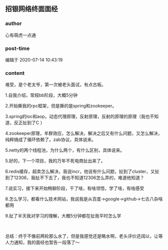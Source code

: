 ## 招银网络终面面经
### author 
心有萌虎一点通
### post-time 

编辑于  2020-07-14 10:43:19
### content 
<div class="post-topic-des nc-post-content">
 <p>
  难受，是个老太爷，第一次被老头面试，有点古板。
 </p>
 <p>
  1.自我介绍，常规bb阶段，大概5分钟
 </p>
 <p>
  2.开始撕我的rpc框架，但是撕的是spring和zookeeper。
 </p>
 <p>
  3.spring的ioc和aop，动态代理原理，反射原理，反射的原理的原理（我也不知道，反正扯到了C ）
 </p>
 <p>
  4.zookeeper原理，羊群效应，怎么解决，解决之后又有什么问题，又怎么解决，纯粹搞成了循环依赖了。zab协议，具体说来。
 </p>
 <p>
  5.netty的两个线程池，为什么两个，有什么区别，具体说来。
 </p>
 <p>
  5.好的，下一个项目，我的万年不死电商扯出来了。
 </p>
 <p>
  6.redis缓存，超卖怎么解决，我说incr，他说有什么问题，扯到了cluster，又扯到了12306，我扯不下去了，我也不知道12306怎么弄的，难道他知道？
 </p>
 <p>
  7.说实习，接下来开始畅聊阶段，干了啥，有啥领悟，学了啥，有啥感受
 </p>
 <p>
  8.怎么学习，都看什么技术网站，我说我是从百度→google→github→七古八杂啥都用
 </p>
 <p>
  9.扯了半天我对学习的理解，大概5分钟都在扯我平时怎么学
 </p>
 <p>
  <br/>
 </p>
 <p>
  总结：终于不像前两轮那么水了，但是我感觉还是略水啊，老头评价还阔以，让等人力通知，我的面经也暂告一段落了～
 </p>
</div>
